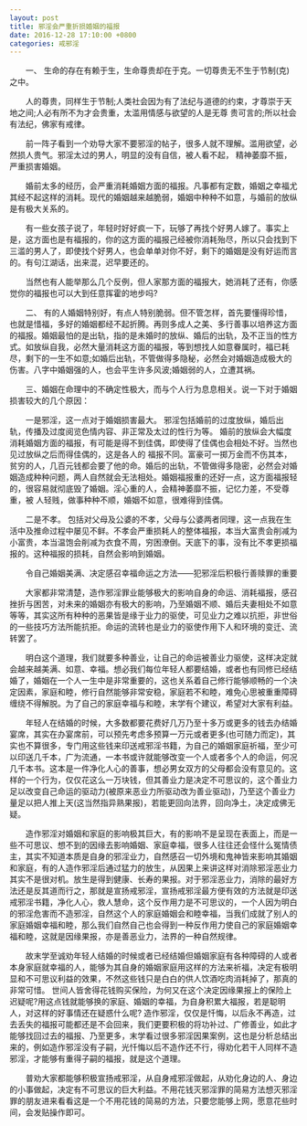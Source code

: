 ```yaml
---
layout: post
title: 邪淫会严重折损婚姻的福报
date: 2016-12-28 17:10:00 +0800
categories: 戒邪淫
---
```


　　一、 生命的存在有赖于生，生命尊贵却在于克。一切尊贵无不生于节制(克)之中。
　　人的尊贵，同样生于节制;人类社会因为有了法纪与道德的约束，才尊崇于天地之间;人必有所不为才会贵重，太滥用情感与欲望的人是无尊 贵可言的;所以社会有法纪，佛家有戒律。
　　前一阵子看到一个劝导大家不要邪淫的帖子，很多人就不理解。滥用欲望，必然损人贵气。邪淫太过的男人，明显的没有自信，被人看不起， 精神萎靡不振，严重损害婚姻。
　　婚前太多的经历，会严重消耗婚姻方面的福报。凡事都有定数，婚姻之幸福尤其经不起这样的消耗。现代的婚姻越来越脆弱，婚姻中种种不如意，与婚前的放纵是有极大关系的。
　　有一些女孩子说了，年轻时好好疯一下，玩够了再找个好男人嫁了。事实上是，这方面也是有福报的，你的这方面的福报己经被你消耗殆尽，所以只会找到下三滥的男人了，即使找个好男人，也会单单对你不好，剩下的婚姻是没有好运而言的。有句江湖话，出来混，迟早要还的。
　　当然也有人能举那么几个反例，但人家那方面的福报大，她消耗了还有，你感觉你的福报也可以大到任意挥霍的地步吗?
　　二、 有的人婚姻特别好，有点人特别脆弱。但不管怎样，首先要懂得珍惜，也就是惜福，多好的婚姻都经不起折腾。再则多成人之美、多行善事以培养这方面的福报。婚姻最怕的是出轨，指的是未婚时的放纵、婚后的出轨，及不正当的性方式。如放纵自我，必然大量消耗这方面的福报，等到想找人如意眷属时，福已耗尽，剩下的一生不如意;如婚后出轨，不管做得多隐秘，必然会对婚姻造成极大的伤害。八字中婚姻强的人，也会平生许多风波;婚姻弱的人，立遭其祸。
　　三、婚姻在命理中的不确定性极大，而与个人行为息息相关。说一下对于婚姻损害较大的几个原因：
　　一是邪淫，这一点对于婚姻损害最大。 邪淫包括婚前的过度放纵，婚后出轨，传播及过度阅览色情内容、非正常及太过的性行为等。 婚前的放纵会大幅度消耗婚姻方面的福报，有可能是得不到佳偶，即使得了佳偶也会相处不好。当然也见过放纵之后而得佳偶的，这是各人的 福报不同。富豪可一掷万金而不伤其本，贫穷的人，几百元钱都会要了他的命。婚后的出轨，不管做得多隐密，必然会对婚姻造成种种问题，两人自然就会无法相处。婚姻福报重的还好一点，这方面福报轻的，很容易就彻底毁了婚姻。淫心重的人，会精神萎靡不振，记忆力差，不受尊重，被 人轻贱，做事种种不顺，婚姻不如意，很难得到佳偶。
　　二是不孝。 包括对父母及公婆的不孝，父母与公婆两者同理，这一点我在生活中及推命过程中屡见不鲜。不孝会严重损耗人的整体福报，本当大富贵会削减为小富贵，本当温饱会削减为衣食不周，穷困潦倒。天底下的事，没有比不孝更损福报的。这种福报的损耗，自然会影响到婚姻。
　　令自己婚姻美满、决定感召幸福命运之方法——犯邪淫后积极行善赎罪的重要
　　大家都非常清楚，造作邪淫罪业能够极大的影响自身的命运、消耗福报，感召挫折与困苦，对未来的婚姻亦有极大的影响，乃至婚姻不顺、婚后夫妻相处不如意等等，其实这所有种种的恶果皆是缘于业力的驱使，可见业力之难以抗拒，非世俗的一些技巧方法所能抗拒。命运的流转也是业力的驱使作用下人和环境的变迁、流转罢了。
　　明白这个道理，我们就要多种善业，让自己的命运被善业力驱使，这样决定就会越来越美满、如意、幸福。想必我们每位年轻人都要结婚，或者也有同修已经结婚了，婚姻在一个人一生中是非常重要的，这也关系着自己修行能够顺畅的一个决定因素，家庭和睦，修行自然能够非常安稳，家庭若不和睦，难免心思被重重障碍缠绕不得解脱。为了自己的家庭幸福与和睦，末学有个建议，希望对大家有利益。
　　年轻人在结婚的时候，大多数都要花费好几万乃至十多万或更多的钱去办结婚宴席，其实在办宴席前，可以预先考虑多预算一万元或者更多(也可随力而定)，其实也不算很多，专门用这些钱来印送戒邪淫书籍，为自己的婚姻家庭祈福，至少可以印送几千本，广为流通，一本书或许就能够改变一个人或者多个人的命运，何况几千本书。这本是一件净化人心的善事，想必男女双方的父母都会没有意见的。这样的一个行为，仅仅花这么一万块钱，但其善业力是决定不可思议的，这个善业力足以改变自己命运的驱动力(被原来恶业力所驱动改为善业驱动)，乃至这个善业力量足以把人推上天(这当然指异熟果报)，若能更回向法界，回向净土，决定成佛无疑。
　　造作邪淫对婚姻和家庭的影响极其巨大，有的影响不是呈现在表面上，而是一些不可思议、想不到的因缘去影响婚姻、家庭幸福，很多人往往还会怪什么冤情债主，其实不知道本质是自身的邪淫业力，自然感召一切外境和鬼神皆来影响其婚姻和家庭，有的人造作邪淫后通过猛力的放生，从因果上来讲这样对消除邪淫恶业力其实不是很对机。放生是得到健康、长寿的果报。对于邪淫恶业力，消除的最好方法还是反其道而行之，那就是宣扬戒邪淫，宣扬戒邪淫最方便有效的方法就是印送戒邪淫书籍，净化人心，救人慧命，这个反作用力是不可思议的，一个人因为明白的邪淫危害而不造邪淫，自然这个人的家庭婚姻会和睦幸福，当我们成就了别人的家庭婚姻幸福和睦，那么我们自然自己也会得到一种反作用力使自己的家庭婚姻幸福和睦，这就是因缘果报，亦是善恶业力，法界的一种自然规律。
　　故末学至诚劝年轻人结婚的时候或者已经结婚但婚姻家庭有各种障碍的人或者本身家庭就幸福的人，能够为其自身的婚姻家庭用这样的方法来祈福，决定有极明显和不可思议利益的效果，不然这些钱只是白白的供人饮酒吃肉消耗掉了，那真的非常可惜。 世间人皆舍得花钱购买保险，为何又在这个决定因缘果报上的保险上迟疑呢?用这点钱就能够换的家庭、婚姻的幸福，为自身积累大福报，若是聪明人，对这样的好事情还在疑惑什么呢? 造作邪淫，仅仅是忏悔，以后永不再造，过去丢失的福报可能都还是不会回来，我们更要积极的将功补过、广修善业，如此才能够找回过去的福报、乃至更多，末学看过很多邪淫因果案例，这也是分析总结出来的，例如造作邪淫没有子嗣，光忏悔以后不造作还不行，得劝化若干人同样不造邪淫，才能够有重得子嗣的福报，就是这个道理。
　　普劝大家都能够积极宣扬戒邪淫，从自身戒邪淫做起，从劝化身边的人、身边的小事做起，决定有不可思议的巨大利益。不用花钱灭邪淫罪的简易方法想灭邪淫罪的朋友进来看看这是一个不用花钱的简易的方法，只要您能够上网，愿意花些时间，会发贴操作即可。